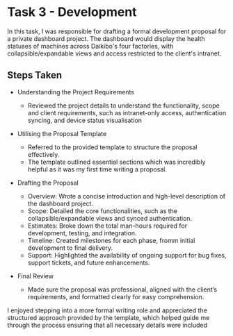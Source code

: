 # Task 3 - Development

In this task, I was responsible for drafting a formal development proposal for a private dashboard project. The dashboard would display the health statuses of machines across Daikibo's four factories, with collapsible/expandable views and access restricted to the client's intranet.

## Steps Taken
* Understanding the Project Requirements
    - Reviewed the project details to understand the functionality, scope and client requirements, such as intranet-only access, authentication syncing, and device status visualisation

* Utilising the Proposal Template
    - Referred to the provided template to structure the proposal effectively.
    - The template outlined essential sections which was incredibly helpful as it was my first time writing a proposal.

* Drafting the Proposal
    - Overview: Wrote a concise introduction and high-level description of the dashboard project.
    - Scope: Detailed the core functionalities, such as the collapsible/expandable views and synced authentication.
    - Estimates: Broke down the total man-hours required for development, testing, and integration.
    - Timeline: Created milestones for each phase, fromm initial development to final delivery.
    - Support: Highlighted the availability of ongoing support for bug fixes, support tickets, and future enhancements.

* Final Review
    - Made sure the proposal was professional, aligned with the client’s requirements, and formatted clearly for easy comprehension.
  

I enjoyed stepping into a more formal writing role and appreciated the structured approach provided by the template, which helped guide me through the process ensuring that all necessary details were included
